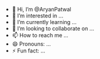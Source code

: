 - 👋 Hi, I’m @AryanPatwal
- 👀 I’m interested in ...
- 🌱 I’m currently learning ...
- 💞️ I’m looking to collaborate on ...
- 📫 How to reach me ...
- 😄 Pronouns: ...
- ⚡ Fun fact: ...

<!---
AryanPatwal/AryanPatwal is a ✨ special ✨ repository because its `README.md` (this file) appears on your GitHub profile.
You can click the Preview link to take a look at your changes.
--->
